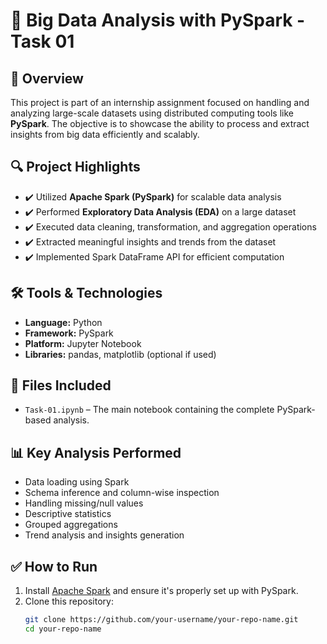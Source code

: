 # 🚀 Big Data Analysis with PySpark - Task 01

## 📌 Overview

This project is part of an internship assignment focused on handling and analyzing large-scale datasets using distributed computing tools like **PySpark**. The objective is to showcase the ability to process and extract insights from big data efficiently and scalably.

## 🔍 Project Highlights

- ✔️ Utilized **Apache Spark (PySpark)** for scalable data analysis  
- ✔️ Performed **Exploratory Data Analysis (EDA)** on a large dataset  
- ✔️ Executed data cleaning, transformation, and aggregation operations  
- ✔️ Extracted meaningful insights and trends from the dataset  
- ✔️ Implemented Spark DataFrame API for efficient computation  

## 🛠️ Tools & Technologies

- **Language:** Python  
- **Framework:** PySpark  
- **Platform:** Jupyter Notebook  
- **Libraries:** pandas, matplotlib (optional if used)

## 📁 Files Included

- `Task-01.ipynb` – The main notebook containing the complete PySpark-based analysis.

## 📊 Key Analysis Performed

- Data loading using Spark  
- Schema inference and column-wise inspection  
- Handling missing/null values  
- Descriptive statistics  
- Grouped aggregations  
- Trend analysis and insights generation  

## ✅ How to Run

1. Install [Apache Spark](https://spark.apache.org/downloads.html) and ensure it's properly set up with PySpark.
2. Clone this repository:
   ```bash
   git clone https://github.com/your-username/your-repo-name.git
   cd your-repo-name
